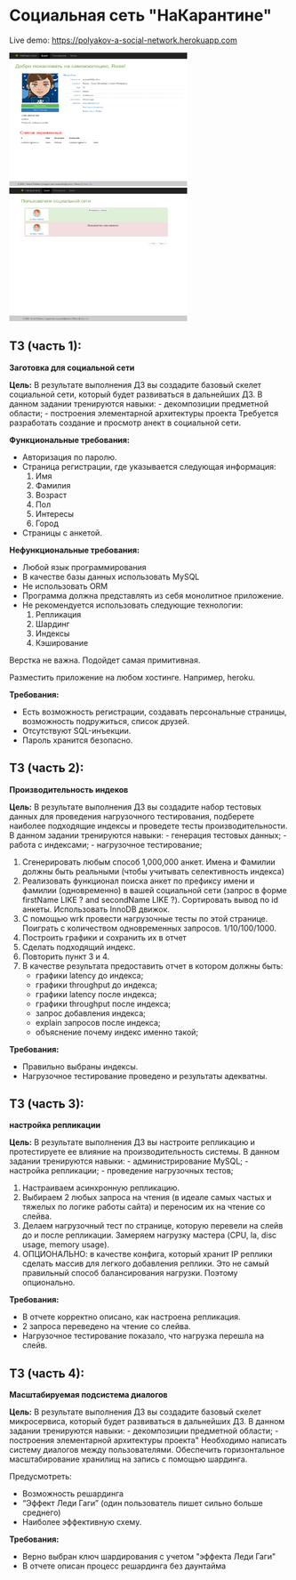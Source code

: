 # Социальная сеть "НаКарантине"

Live demo: https://polyakov-a-social-network.herokuapp.com

<img src="img/profile.png" alt = "Профиль пользователя" width="320px" height="240px"/>
<img src="img/users_list.png" alt = "Список пользователе" width="320px" height="240px"/>

## ТЗ (часть 1):
**Заготовка для социальной сети**

**Цель:** В результате выполнения ДЗ вы создадите базовый скелет социальной сети, который будет развиваться в дальнейших ДЗ. В данном задании тренируются навыки: - декомпозиции предметной области; - построения элементарной архитектуры проекта
Требуется разработать создание и просмотр анект в социальной сети.

**Функциональные требования:**
- Авторизация по паролю.
- Страница регистрации, где указывается следующая информация:
    1) Имя
    2) Фамилия
    3) Возраст
    4) Пол
    5) Интересы
    6) Город
- Страницы с анкетой.

**Нефункциональные требования:**
- Любой язык программирования
- В качестве базы данных использовать MySQL
- Не использовать ORM
- Программа должна представлять из себя монолитное приложение.
- Не рекомендуется использовать следующие технологии:
    1) Репликация
    2) Шардинг
    3) Индексы
    4) Кэширование


Верстка не важна. Подойдет самая примитивная.

Разместить приложение на любом хостинге. Например, heroku.

**Требования:**

- Есть возможность регистрации, создавать персональные страницы, возможность подружиться, список друзей.
- Отсутствуют SQL-инъекции.
- Пароль хранится безопасно.

## ТЗ (часть 2):
**Производительность индеков**

**Цель:** В результате выполнения ДЗ вы создадите набор тестовых данных для проведения нагрузочного тестирования, подберете наиболее подходящие индексы и проведете тесты производительности. В данном задании тренируются навыки: - генерация тестовых данных; - работа с индексами; - нагрузочное тестирование;
1) Сгенерировать любым способ 1,000,000 анкет. Имена и Фамилии должны быть реальными (чтобы учитывать селективность индекса)
2) Реализовать функционал поиска анкет по префиксу имени и фамилии (одновременно) в вашей социальной сети (запрос в форме firstName LIKE ? and secondName LIKE ?). Сортировать вывод по id анкеты. Использовать InnoDB движок.
3) С помощью wrk провести нагрузочные тесты по этой странице. Поиграть с количеством одновременных запросов. 1/10/100/1000.
4) Построить графики и сохранить их в отчет
5) Сделать подходящий индекс.
6) Повторить пункт 3 и 4.
7) В качестве результата предоставить отчет в котором должны быть:
    - графики latency до индекса;
    - графики throughput до индекса;
    - графики latency после индекса;
    - графики throughput после индекса;
    - запрос добавления индекса;
    - explain запросов после индекса;
    - объяснение почему индекс именно такой;
    
**Требования:**

- Правильно выбраны индексы.
- Нагрузочное тестирование проведено и результаты адекватны.

## ТЗ (часть 3):
**настройка репликации**

**Цель:** В результате выполнения ДЗ вы настроите репликацию и протестируете ее влияние на производительность системы. В данном задании тренируются навыки: - администрирование MySQL; - настройка репликации; - проведение нагрузочных тестов;
1) Настраиваем асинхронную репликацию.
2) Выбираем 2 любых запроса на чтения (в идеале самых частых и тяжелых по логике работы сайта) и переносим их на чтение со слейва.
3) Делаем нагрузочный тест по странице, которую перевели на слейв до и после репликации. Замеряем нагрузку мастера (CPU, la, disc usage, memory usage).
4) ОПЦИОНАЛЬНО: в качестве конфига, который хранит IP реплики сделать массив для легкого добавления реплики. Это не самый правильный способ балансирования нагрузки. Поэтому опционально.

**Требования:**

- В отчете корректно описано, как настроена репликация.
- 2 запроса переведено на чтение со слейва.
- Нагрузочное тестирование показало, что нагрузка перешла на слейв.

## ТЗ (часть 4):
**Масштабируемая подсистема диалогов**

**Цель:** В результате выполнения ДЗ вы создадите базовый скелет микросервиса, который будет развиваться в дальнейших ДЗ. В данном задании тренируются навыки: - декомпозиции предметной области; - построения элементарной архитектуры проекта"
          Необходимо написать систему диалогов между пользователями. Обеспечить горизонтальное масштабирование хранилищ на запись с помощью шардинга. 
          
Предусмотреть:
- Возможность решардинга
- “Эффект Леди Гаги” (один пользователь пишет сильно больше среднего)
- Наиболее эффективную схему.

**Требования:**

- Верно выбран ключ шардирования с учетом "эффекта Леди Гаги"
- В отчете описан процесс решардинга без даунтайма
